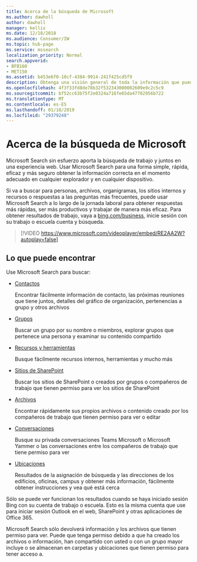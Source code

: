 ```yaml
---
title: Acerca de la búsqueda de Microsoft
ms.author: dawholl
author: dawholl
manager: kellis
ms.date: 12/18/2018
ms.audience: Consumer/IW
ms.topic: hub-page
ms.service: mssearch
localization_priority: Normal
search.appverid:
- BFB160
- MET150
ms.assetid: b453e6f0-10cf-4384-9914-241f425cd5f9
description: Obtenga una visión general de toda la información que puede encontrar al usar Microsoft Search
ms.openlocfilehash: 4f3f33fd8de78b32f532343000002609e9c2c5c9
ms.sourcegitcommit: bf52cc63b75f2e0324a716fe65da47702956b722
ms.translationtype: MT
ms.contentlocale: es-ES
ms.lasthandoff: 01/18/2019
ms.locfileid: "29379248"
---
```

# <a name="about-microsoft-search"></a>Acerca de la búsqueda de Microsoft

Microsoft Search sin esfuerzo aporta la búsqueda de trabajo y juntos en una experiencia web. Usar Microsoft Search para una forma simple, rápida, eficaz y más seguro obtener la información correcta en el momento adecuado en cualquier explorador y en cualquier dispositivo.
  
Si va a buscar para personas, archivos, organigramas, los sitios internos y recursos o respuestas a las preguntas más frecuentes, puede usar Microsoft Search a lo largo de la jornada laboral para obtener respuestas más rápidas, ser más productivos y trabajar de manera más eficaz. Para obtener resultados de trabajo, vaya a [bing.com/business](https://www.bing.com/business), inicie sesión con su trabajo o escuela cuenta y búsqueda. 
  
> [!VIDEO https://www.microsoft.com/videoplayer/embed/RE2AA2W?autoplay=false]

## <a name="what-you-can-find"></a>Lo que puede encontrar
  
Use Microsoft Search para buscar:
  
- [Contactos](find-people-and-groups.md)
    
    Encontrar fácilmente información de contacto, las próximas reuniones que tiene juntos, detalles del gráfico de organización, pertenencias a grupo y otros archivos
    
- [Grupos](find-people-and-groups.md)
    
    Buscar un grupo por su nombre o miembros, explorar grupos que pertenece una persona y examinar su contenido compartido
    
- [Recursos y herramientas](find-resources-tools-and-more.md)
    
    Busque fácilmente recursos internos, herramientas y mucho más
    
- [Sitios de SharePoint](find-sharepoint-sites.md)
    
    Buscar los sitios de SharePoint o creados por grupos o compañeros de trabajo que tienen permiso para ver los sitios de SharePoint
    
- [Archivos](find-files.md)
    
    Encontrar rápidamente sus propios archivos o contenido creado por los compañeros de trabajo que tienen permiso para ver o editar
    
- [Conversaciones](find-conversations.md)
    
    Busque su privada conversaciones Teams Microsoft o Microsoft Yammer o las conversaciones entre los compañeros de trabajo que tiene permiso para ver
    
- [Ubicaciones](find-locations.md)
    
    Resultados de la asignación de búsqueda y las direcciones de los edificios, oficinas, campus y obtener más información, fácilmente obtener instrucciones y vea qué está cerca    
    
Sólo se puede ver funcionan los resultados cuando se haya iniciado sesión Bing con su cuenta de trabajo o escuela. Esto es la misma cuenta que use para iniciar sesión Outlook en el web, SharePoint y otras aplicaciones de Office 365. 
  
Microsoft Search sólo devolverá información y los archivos que tienen permiso para ver. Puede que tenga permiso debido a que ha creado los archivos o información, han compartido con usted o con un grupo mayor incluye o se almacenan en carpetas y ubicaciones que tienen permiso para tener acceso a.

  

